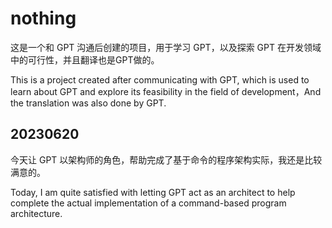 # nothing

这是一个和 GPT 沟通后创建的项目，用于学习 GPT，以及探索 GPT 在开发领域中的可行性，并且翻译也是GPT做的。

This is a project created after communicating with GPT, which is used to learn about GPT and explore its feasibility in the field of development，And the translation was also done by GPT.

## 20230620

今天让 GPT 以架构师的角色，帮助完成了基于命令的程序架构实际，我还是比较满意的。

Today, I am quite satisfied with letting GPT act as an architect to help complete the actual implementation of a command-based program architecture.
